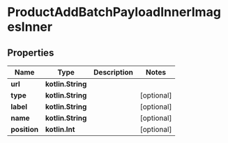 
# ProductAddBatchPayloadInnerImagesInner

## Properties
| Name | Type | Description | Notes |
| ------------ | ------------- | ------------- | ------------- |
| **url** | **kotlin.String** |  |  |
| **type** | **kotlin.String** |  |  [optional] |
| **label** | **kotlin.String** |  |  [optional] |
| **name** | **kotlin.String** |  |  [optional] |
| **position** | **kotlin.Int** |  |  [optional] |



